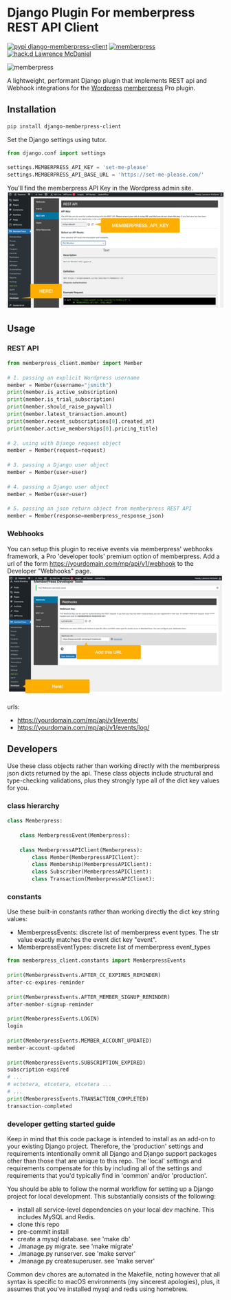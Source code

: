# Django Plugin For memberpress REST API Client

[![pypi django-memberpress-client](https://img.shields.io/static/v1?label=pypi&style=flat-square&color=0475b6&message=django-memberpress-client)](https://pypi.org/project/django-memberpress-client/) [![memberpress](https://img.shields.io/static/v1?label=memberpress&style=flat-square&color=04d4e4&message=REST%20API)](https://memberpress.com/addons/developer-tools/) [![hack.d Lawrence McDaniel](https://img.shields.io/badge/hack.d-Lawrence%20McDaniel-orange.svg)](https://lawrencemcdaniel.com)

![memberpress](https://memberpress.com/wp-content/uploads/2022/01/memberpress-logo-color.svg)

A lightweight, performant Django plugin that implements REST api and Webhook integrations for the [Wordpress](https://wordpress.org/) [memberpress](https://memberpress.com/blog/memberpress-developer-tools/) Pro plugin.

## Installation

```bash
pip install django-memberpress-client
```

Set the Django settings using tutor.

```python
from django.conf import settings

settings.MEMBERPRESS_API_KEY = 'set-me-please'
settings.MEMBERPRESS_API_BASE_URL = 'https://set-me-please.com/'
```

You'll find the memberpress API Key in the Wordpress admin site.
![memberpress API Key](doc/memberpress-api-key.png "memberpress API Key")

## Usage

### REST API

```python
from memberpress_client.member import Member

# 1. passing an explicit Wordpress username
member = Member(username="jsmith")
print(member.is_active_subscription)
print(member.is_trial_subscription)
print(member.should_raise_paywall)
print(member.latest_transaction.amount)
print(member.recent_subscriptions[0].created_at)
print(member.active_memberships[0].pricing_title)

# 2. using with Django request object
member = Member(request=request)

# 3. passing a Django user object
member = Member(user=user)

# 4. passing a Django user object
member = Member(user=user)

# 5. passing an json return object from memberpress REST API
member = Member(response=memberpress_response_json)
```

### Webhooks

You can setup this plugin to receive events via memberpress' webhooks framework, a Pro 'developer tools' premium option of memberpress. Add a url of the form https://yourdomain.com/mp/api/v1/webhook to the Developer "Webhooks" page.
![memberpress webhooks](doc/memberpress-api-webhook.png "memberpress webhooks")

urls:

- https://yourdomain.com/mp/api/v1/events/
- https://yourdomain.com/mp/api/v1/events/log/


## Developers

Use these class objects rather than working directly with the memberpress
json dicts returned by the api. These class objects include structural and type-checking validations,
plus they strongly type all of the dict key values for you.

### class hierarchy

```python
class Memberpress:

    class MemberpressEvent(Memberpress):

    class MemberpressAPIClient(Memberpress):
        class Member(MemberpressAPIClient):
        class Membership(MemberpressAPIClient):
        class Subscriber(MemberpressAPIClient):
        class Transaction(MemberpressAPIClient):
```

### constants

Use these built-in constants rather than working directly the dict key string values:

- MemberpressEvents: discrete list of memberpress event types. The str value exactly matches the event dict key "event".
- MemberpressEventTypes: discrete list of memberpress event_types

```python
from memberpress_client.constants import MemberpressEvents

print(MemberpressEvents.AFTER_CC_EXPIRES_REMINDER)
after-cc-expires-reminder

print(MemberpressEvents.AFTER_MEMBER_SIGNUP_REMINDER)
after-member-signup-reminder

print(MemberpressEvents.LOGIN)
login

print(MemberpressEvents.MEMBER_ACCOUNT_UPDATED)
member-account-updated

print(MemberpressEvents.SUBSCRIPTION_EXPIRED)
subscription-expired
# ...
# ectetera, etcetera, etcetera ...
# ...
print(MemberpressEvents.TRANSACTION_COMPLETED)
transaction-completed
```

### developer getting started guide

Keep in mind that this code package is intended to install as an add-on to your existing Django project. Therefore,
the 'production' settings and requirements intentionally ommit all Django and Django support packages
other than those that are unique to this repo. The 'local' settings and requirements compensate for this by including all of the settings and requirements that you'd typically find in 'common' and/or 'production'.

You should be able to follow the normal workflow for setting up a Django project for local development. This substantially
consists of the following:

- install all service-level dependencies on your local dev machine. This includes MySQL and Redis.
- clone this repo
- pre-commit install
- create a mysql database. see 'make db'
- ./manage.py migrate. see 'make migrate'
- ./manage.py runserver. see 'make server'
- ./manage.py createsuperuser. see 'make server'

Common dev chores are automated in the Makefile, noting however that all syntax is specific to macOS environments (my sincerest apologies), plus, it assumes that you've installed mysql and redis using homebrew.
